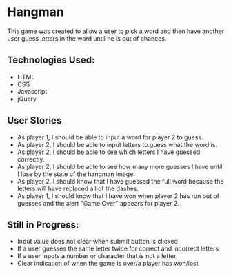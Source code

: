 # Hangman
This game was created to allow a user to pick a word and then have another user guess letters in the word until he is out of chances.

## Technologies Used:
* HTML
* CSS
* Javascript
* jQuery


## User Stories
* As player 1, I should be able to input a word for player 2 to guess.
* As player 2, I should be able to input letters to guess what the word is.
* As player 2, I should be able to see which letters I have guessed correctly.
* As player 2, I should be able to see how many more guesses I have until I lose by the state of the hangman image.
* As player 2, I should know that I have guessed the full word because the letters will have replaced all of the dashes.
* As player 1, I should know that I have won when player 2 has run out of guesses and the alert "Game Over" appears for player 2.

## Still in Progress:
* Input value does not clear when submit button is clicked
* If a user guesses the same letter twice for correct and incorrect letters
* If a user inputs a number or character that is not a letter
* Clear indication of when the game is over/a player has won/lost
